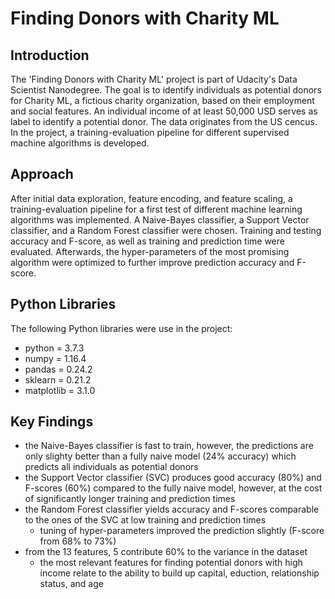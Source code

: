 # Finding Donors with Charity ML

## Introduction
The 'Finding Donors with Charity ML' project is part of Udacity's Data Scientist Nanodegree. The goal is to identify individuals as potential donors for Charity ML, a fictious charity organization, based on their employment and social features. An individual income of at least 50,000 USD serves as label to identify a potential donor. The data originates from the US cencus. In the project, a training-evaluation pipeline for different supervised machine algorithms is developed. 

## Approach
After initial data exploration, feature encoding, and feature scaling, a training-evaluation pipeline for a first test of different machine learning algorithms was implemented. A Naive-Bayes classifier, a Support Vector classifier, and a Random Forest classifier were chosen. Training and testing accuracy and F-score, as well as training and prediction time were evaluated. Afterwards, the hyper-parameters of the most promising algorithm were optimized to further improve prediction accuracy and F-score.

## Python Libraries
The following Python libraries were use in the project:
* python = 3.7.3
* numpy = 1.16.4
* pandas = 0.24.2
* sklearn = 0.21.2
* matplotlib = 3.1.0

## Key Findings
* the Naive-Bayes classifier is fast to train, however, the predictions are only slighty better than a fully naive model (24% accuracy) which predicts all individuals as potential donors
* the Support Vector classifier (SVC) produces good accuracy (80%) and F-scores (60%) compared to the fully naive model, however, at the cost of significantly longer training and prediction times
* the Random Forest classifier yields accuracy and F-scores comparable to the ones of the SVC at low training and prediction times
    * tuning of hyper-parameters improved the prediction slightly (F-score from 68% to 73%)
* from the 13 features, 5 contribute 60% to the variance in the dataset
    * the most relevant features for finding potential donors with high income relate to the ability to build up capital, eduction, relationship status, and age
